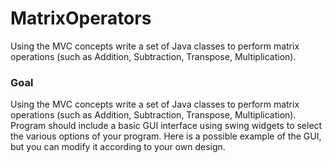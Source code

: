 # MatrixOperators
Using the MVC concepts write a set of Java classes to perform matrix operations (such as Addition, Subtraction, Transpose, Multiplication).

### Goal
Using the MVC concepts write a set of Java classes to perform matrix operations (such as Addition,
Subtraction, Transpose, Multiplication).
Program should include a basic GUI interface using swing widgets to select the various options of
your program. Here is a possible example of the GUI, but you can modify it according to your own
design.
